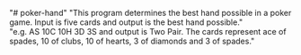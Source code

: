 "# poker-hand" 
"This program determines the best hand possible in a poker game. Input is five cards and output is the best hand possible."  
"e.g. AS 10C 10H 3D 3S and output is Two Pair. The cards represent ace of spades, 10 of clubs, 10 of hearts, 3 of diamonds and 3 of spades."  
